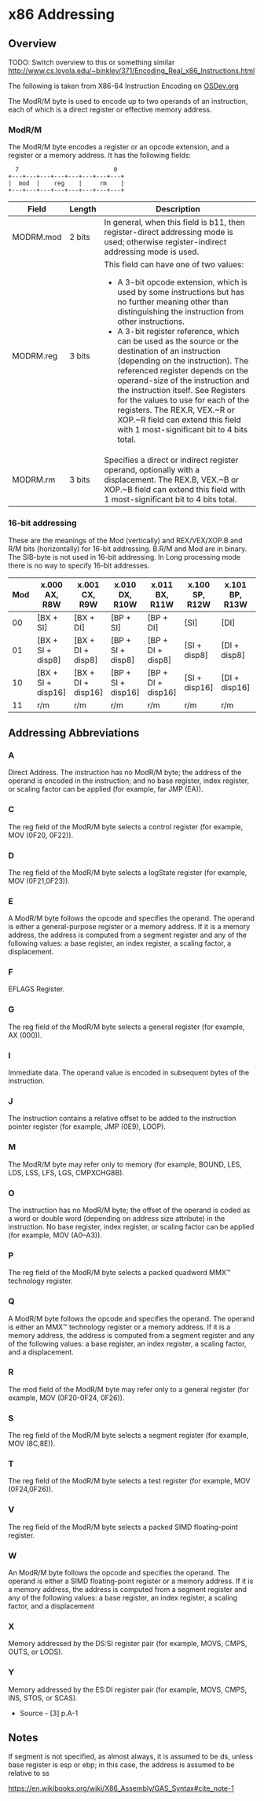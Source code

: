 # x86 Addressing

## Overview
TODO: Switch overview to this or something similar http://www.cs.loyola.edu/~binkley/371/Encoding_Real_x86_Instructions.html

The following is taken from X86-64 Instruction Encoding on [OSDev.org](https://wiki.osdev.org/X86-64_Instruction_Encoding#ModR.2FM)

The ModR/M byte is used to encode up to two operands of an instruction, each of which is a direct register or effective memory address.

### ModR/M

The ModR/M byte encodes a register or an opcode extension, and a register or a memory address. It has the following fields:

```
  7                           0
+---+---+---+---+---+---+---+---+
|  mod  |    reg    |     rm    |
+---+---+---+---+---+---+---+---+
```

| Field      | Length | Description                                                                                                                                                                                                                                                                                                                                                                                                                                                                                                                                                                                                                        | 
|------------|--------|------------------------------------------------------------------------------------------------------------------------------------------------------------------------------------------------------------------------------------------------------------------------------------------------------------------------------------------------------------------------------------------------------------------------------------------------------------------------------------------------------------------------------------------------------------------------------------------------------------------------------------|
| MODRM.mod  | 2 bits | In general, when this field is b11, then register-direct addressing mode is used; otherwise register-indirect addressing mode is used.                                                                                                                                                                                                                                                                                                                                                                                                                                                                                             |
| MODRM.reg  | 3 bits | This field can have one of two values:<ul><li>A 3-bit opcode extension, which is used by some instructions but has no further meaning other than distinguishing the instruction from other instructions.</li><li>A 3-bit register reference, which can be used as the source or the destination of an instruction (depending on the instruction). The referenced register depends on the operand-size of the instruction and the instruction itself. See Registers for the values to use for each of the registers. The REX.R, VEX.~R or XOP.~R field can extend this field with 1 most-significant bit to 4 bits total.</li></ul> |
| MODRM.rm   | 3 bits | Specifies a direct or indirect register operand, optionally with a displacement. The REX.B, VEX.~B or XOP.~B field can extend this field with 1 most-significant bit to 4 bits total.                                                                                                                                                                                                                                                                                                                                                                                                                                              |

### 16-bit addressing

These are the meanings of the Mod (vertically) and REX/VEX/XOP.B and R/M bits (horizontally) for 16-bit addressing. B.R/M and Mod are in binary. The SIB-byte is not used in 16-bit addressing. In Long processing mode there is no way to specify 16-bit addresses.

| Mod  | x.000<br />AX, R8W | x.001<br />CX, R9W | x.010<br />DX, R10W | x.011<br />BX, R11W | x.100<br />SP, R12W | x.101<br />BP, R13W | x.110<br />SI, R14W | x.111<br />DI, R15W |
|------|--------------------|--------------------|---------------------|---------------------|---------------------|---------------------|---------------------|---------------------|
| 00   | [BX + SI]          | [BX + DI]          | [BP + SI]           | [BP + DI]           | [SI]                | [DI]                | [disp16]            | [BX]                |
| 01   | [BX + SI + disp8]  | [BX + DI + disp8]  | [BP + SI + disp8]   | [BP + DI + disp8]   | [SI + disp8]        | [DI + disp8]        | [BP + disp8]        | [BX + disp8]        |
| 10   | [BX + SI + disp16] | [BX + DI + disp16] | [BP + SI + disp16]  | [BP + DI + disp16]  | [SI + disp16]       | [DI + disp16]       | [BP + disp16]       | [BX + disp16]       |
| 11   | r/m                | r/m                | r/m                 | r/m                 | r/m                 | r/m                 | r/m                 | r/m                 |

## Addressing Abbreviations

### A
Direct Address. The instruction has no ModR/M byte; the address of the operand is encoded
in the instruction; and no base register, index register, or scaling factor can be
applied (for example, far JMP (EA)).

### C
The reg field of the ModR/M byte selects a control register (for example,
MOV (0F20, 0F22)).

### D
The reg field of the ModR/M byte selects a logState register (for example,
MOV (0F21,0F23)).

### E
A ModR/M byte follows the opcode and specifies the operand. The operand is either a
general-purpose register or a memory address. If it is a memory address, the address is
computed from a segment register and any of the following values: a base register, an
index register, a scaling factor, a displacement.

### F
EFLAGS Register.

### G
The reg field of the ModR/M byte selects a general register (for example, AX (000)).

### I
Immediate data. The operand value is encoded in subsequent bytes of the instruction.

### J
The instruction contains a relative offset to be added to the instruction pointer register
(for example, JMP (0E9), LOOP).

### M
The ModR/M byte may refer only to memory (for example, BOUND, LES, LDS, LSS,
LFS, LGS, CMPXCHG8B).

### O
The instruction has no ModR/M byte; the offset of the operand is coded as a word or
double word (depending on address size attribute) in the instruction. No base register,
index register, or scaling factor can be applied (for example, MOV (A0–A3)).

### P
The reg field of the ModR/M byte selects a packed quadword MMX™ technology register.

### Q
A ModR/M byte follows the opcode and specifies the operand. The operand is either
an MMX™ technology register or a memory address. If it is a memory address, the address
is computed from a segment register and any of the following values: a base register,
an index register, a scaling factor, and a displacement.

### R
The mod field of the ModR/M byte may refer only to a general register (for example,
MOV (0F20-0F24, 0F26)).

### S
The reg field of the ModR/M byte selects a segment register (for example, MOV
(8C,8E)).

### T
The reg field of the ModR/M byte selects a test register (for example, MOV
(0F24,0F26)).

### V
The reg field of the ModR/M byte selects a packed SIMD floating-point register.

### W
An ModR/M byte follows the opcode and specifies the operand. The operand is either
a SIMD floating-point register or a memory address. If it is a memory address, the address
is computed from a segment register and any of the following values: a base register,
an index register, a scaling factor, and a displacement

### X
Memory addressed by the DS:SI register pair (for example, MOVS, CMPS, OUTS, or
LODS).

### Y
Memory addressed by the ES:DI register pair (for example, MOVS, CMPS, INS,
STOS, or SCAS).

* Source - [3] p.A-1




## Notes

If segment is not specified, as almost always, it is assumed to be ds, unless
base register is esp or ebp; in this case, the address is assumed to be
relative to ss

https://en.wikibooks.org/wiki/X86_Assembly/GAS_Syntax#cite_note-1



